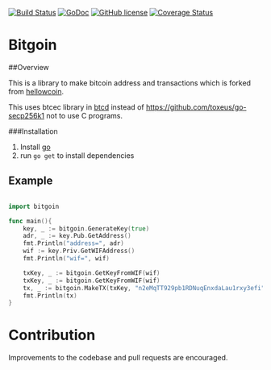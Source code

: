 [![Build Status](https://travis-ci.org/StorjPlatform/bitgoin.svg?branch=master)](https://travis-ci.org/StorjPlatform/bitgoin)
[![GoDoc](https://godoc.org/github.com/StorjPlatform/bitgoin?status.svg)](https://godoc.org/github.com/StorjPlatform/bitgoin)
[![GitHub license](https://img.shields.io/badge/license-MIT-blue.svg)](https://raw.githubusercontent.com/StorjPlatform/bitgoin/master/LICENSE)
[![Coverage Status](https://coveralls.io/repos/StorjPlatform/bitgoin/badge.svg?branch=master)](https://coveralls.io/r/StorjPlatform/bitgoin?branch=master)


# Bitgoin 

##Overview

This is a library to make bitcoin address and transactions which is forked from [hellowcoin](https://github.com/prettymuchbryce/hellobitcoin).

This uses btcec library in [btcd](https://github.com/btcsuite/btcd) instead of https://github.com/toxeus/go-secp256k1
not to use C programs.


###Installation

1. Install [go](http://golang.org/)
2. run `go get` to install dependencies


## Example
```go

import bitgoin

func main(){
	key, _ := bitgoin.GenerateKey(true)
	adr, _ := key.Pub.GetAddress()
	fmt.Println("address=", adr)
	wif := key.Priv.GetWIFAddress()
	fmt.Println("wif=", wif)

	txKey, _ := bitgoin.GetKeyFromWIF(wif)
	txKey, _ := bitgoin.GetKeyFromWIF(wif)
	tx, _ := bitgoin.MakeTX(txKey, "n2eMqTT929pb1RDNuqEnxdaLau1rxy3efi", "1a103718e2e0462c50cb057a0f39d7c6cbf960276452d07dc4a50ddca725949c", 1, 68000000)
	fmt.Println(tx)
}
````



# Contribution
Improvements to the codebase and pull requests are encouraged.


